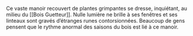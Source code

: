 Ce vaste manoir recouvert de plantes grimpantes se dresse, inquiétant, au milieu du [[Bois Guetteur]]. Nulle lumière ne brille à ses fenêtres et ses linteaux sont gravés d’étranges runes contorsionnées. Beaucoup de gens pensent que le rythme anormal des saisons du bois est lié à ce manoir.